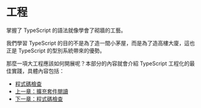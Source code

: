 # 工程

掌握了 TypeScript 的語法就像學會了砌牆的工藝。

我們學習 TypeScript 的目的不是為了造一間小茅屋，而是為了造高樓大廈，這也正是 TypeScript 的型別系統帶來的優勢。

那麼一項大工程應該如何開展呢？本部分的內容就會介紹 TypeScript 工程化的最佳實踐，具體內容包括：

* [程式碼檢查](lint.md)
* [上一章：擴充套件閱讀](../advanced/further-reading.md)
* [下一章：程式碼檢查](lint.md)

